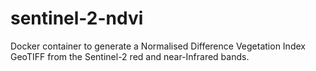 # sentinel-2-ndvi
Docker container to generate a Normalised Difference Vegetation Index GeoTIFF from the Sentinel-2 red and near-Infrared bands.
